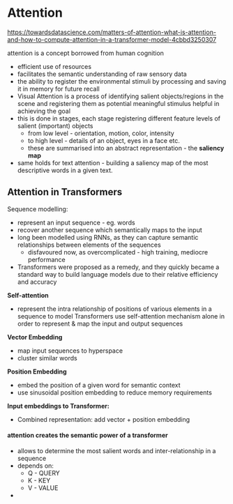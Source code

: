 # Attention

https://towardsdatascience.com/matters-of-attention-what-is-attention-and-how-to-compute-attention-in-a-transformer-model-4cbbd3250307

attention is a concept borrowed from human cognition
- efficient use of resources
- facilitates the semantic understanding of raw sensory data
- the ability to register the environmental stimuli by processing and saving it in memory for future recall
- Visual Attention is a process of identifying salient objects/regions in the scene and registering them as potential meaningful stimulus helpful in achieving the goal
-  this is done in stages, each stage registering different feature levels of salient (important) objects
	- from low level - orientation, motion, color, intensity 
	- to high level - details of an object, eyes in a face etc.
	- these are summarised into an abstract representation - the **saliency map**
- same holds for text attention - building a saliency map of the most descriptive words in a given text.

## Attention in Transformers

Sequence modelling:
- represent an input sequence - eg. words
- recover another sequence which semantically maps to the input
- long been modelled using RNNs, as they can capture semantic relationships between elements of the sequences
	- disfavoured now, as overcomplicated - high training, mediocre performance
- Transformers were proposed as a remedy, and they quickly became a standard way to build language models due to their relative efficiency and accuracy

**Self-attention**
- represent the intra relationship of positions of various elements in a sequence to model
Transformers use self-attention mechanism alone in order to represent & map the input and output sequences

**Vector Embedding** 
- map input sequences to hyperspace
- cluster similar words  

**Position Embedding**
- embed the position of a given word for semantic context
- use sinusoidal position embedding to reduce memory requirements

**Input embeddings to Transformer:**
- Combined representation: add vector + position embedding

#### attention creates the semantic power of a transformer
- allows to determine the most salient words and inter-relationship in a sequence
- depends on:
	- Q - QUERY
	- K - KEY
	- V - VALUE
- 